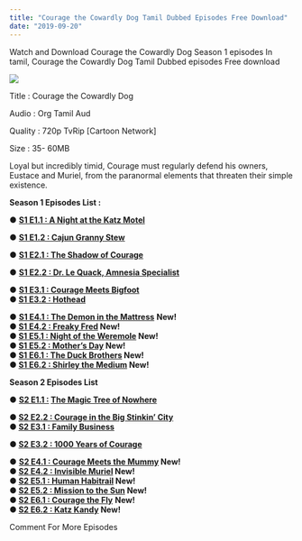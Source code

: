 ```yaml
---
title: "Courage the Cowardly Dog Tamil Dubbed Episodes Free Download"
date: "2019-09-20"
---
```


Watch and Download Courage the Cowardly Dog Season 1 episodes In tamil, Courage the Cowardly Dog Tamil Dubbed episodes Free download  
  

[![](https://1.bp.blogspot.com/-kc3J1sUuYpw/XX_jF3HIZvI/AAAAAAAACKI/V-lpMcElKmgoBnknegPcz5TlNdxFHi4FgCLcBGAsYHQ/s320/images{9560a35704a61d56b1c5bb169ad4626925aff5012047a8ffb6d720526964f1e1}2B-{9560a35704a61d56b1c5bb169ad4626925aff5012047a8ffb6d720526964f1e1}2B2019-09-17T003908.552.jpeg)](https://1.bp.blogspot.com/-kc3J1sUuYpw/XX_jF3HIZvI/AAAAAAAACKI/V-lpMcElKmgoBnknegPcz5TlNdxFHi4FgCLcBGAsYHQ/s1600/images{9560a35704a61d56b1c5bb169ad4626925aff5012047a8ffb6d720526964f1e1}2B-{9560a35704a61d56b1c5bb169ad4626925aff5012047a8ffb6d720526964f1e1}2B2019-09-17T003908.552.jpeg)

  
Title : Courage the Cowardly Dog  
  
Audio : Org Tamil Aud  
  
Quality : 720p TvRip \[Cartoon Network\]  
  
Size : 35- 60MB  
  
Loyal but incredibly timid, Courage must regularly defend his owners, Eustace and Muriel, from the paranormal elements that threaten their simple existence.

**Season 1 Episodes List :**

● **[S1 E1.1 : A Night at the Katz Motel](https://gplinks.in/HwCtJGm)**

● **[S1 E1.2 : Cajun Granny Stew](https://gplinks.in/61ELzE4X)**

● **[S1 E2.1 : The Shadow of Courage](https://gplinks.in/6I7eWPZ)**

● **[S1 E2.2 : Dr. Le Quack, Amnesia Specialist](https://gplinks.in/OKRIR)**

● **[S1 E3.1 : Courage Meets Bigfoot](https://gplinks.in/V3R5G0wu)**   
**● [S1 E3.2 : Hothead](https://gplinks.in/ZfdHn9mW)**

● **[S1 E4.1 : The Demon in the Mattress](https://gplinks.in/p3owgq2)** **New!**   
**● [S1 E4.2 : Freaky Fred](https://gplinks.in/RgNy) New!**   
**● [S1 E5.1 : Night of the Weremole](https://gplinks.in/6OSAy6t) New!**   
**● [S1 E5.2 : Mother’s Day](https://gplinks.in/1ODUo) New!**   
**● [S1 E6.1 : The Duck Brothers](https://gplinks.in/96odxm) New!**   
**● [S1 E6.2 : Shirley the Medium](https://gplinks.in/H77hIl) New!**

**Season 2 Episodes List**

● **[S2 E1.1 :](https://gplinks.in/k3YjDUT) [](https://gplinks.in/k3YjDUT)** **[The Magic Tree of Nowhere](https://gplinks.in/k3YjDUT)**

**● [S2 E2.2 : Courage in the Big Stinkin’ City](https://gplinks.in/TeAdd)**  
**● [S2 E3.1 : Family Business](https://gplinks.in/pLlb1M)**

**● [S2 E3.2 : 1000 Years of Courage](https://gplinks.in/acUEWaQ)**

● **[S2 E4.1 : Courage Meets the Mummy](https://gplinks.in/0YWeD) New!**   
**● [S2 E4.2 : Invisible Muriel](https://gplinks.in/AozdA) New!**   
**● [S2 E5.1 : Human Habitrail](https://gplinks.in/dZqZ) New!**   
**● [S2 E5.2 : Mission to the Sun](https://gplinks.in/31KUGf) New!**   
**● [S2 E6.1 : Courage the Fly](https://gplinks.in/TdOo)** **New!**   
**● [S2 E6.2 : Katz Kandy](https://gplinks.in/sDAyjX) New!**

Comment For More Episodes
